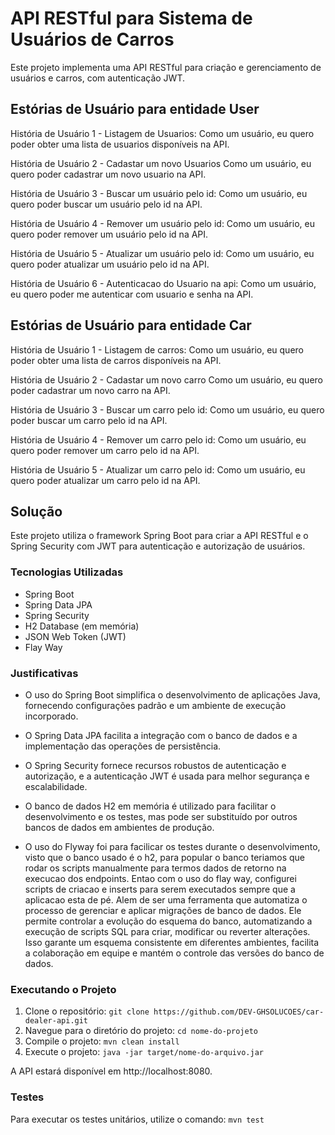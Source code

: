 # API RESTful para Sistema de Usuários de Carros

Este projeto implementa uma API RESTful para criação e gerenciamento de usuários e carros, com autenticação JWT.

## Estórias de Usuário para entidade User

História de Usuário 1 - Listagem de Usuarios:
Como um usuário, eu quero poder obter uma lista de usuarios disponíveis na API.

História de Usuário 2 - Cadastar um novo Usuarios
Como um usuário, eu quero poder cadastrar um novo usuario na API.

História de Usuário 3 - Buscar um usuário pelo id:
Como um usuário, eu quero poder buscar um usuário pelo id na API.

História de Usuário 4 - Remover um usuário pelo id:
Como um usuário, eu quero poder remover um usuário pelo id na API.

História de Usuário 5 - Atualizar um usuário pelo id:
Como um usuário, eu quero poder atualizar um usuário pelo id na API.

História de Usuário 6 - Autenticacao  do Usuario na api:
Como um usuário, eu quero poder me autenticar com usuario e senha na API.

## Estórias de Usuário para entidade Car

História de Usuário 1 - Listagem de carros:
Como um usuário, eu quero poder obter uma lista de carros disponíveis na API.

História de Usuário 2 - Cadastar um novo carro
Como um usuário, eu quero poder cadastrar um novo carro na API.

História de Usuário 3 - Buscar um carro pelo id:
Como um usuário, eu quero poder buscar um carro pelo id na API.

História de Usuário 4 - Remover um carro pelo id:
Como um usuário, eu quero poder remover um carro pelo id na API.

História de Usuário 5 - Atualizar um carro pelo id:
Como um usuário, eu quero poder atualizar um carro pelo id na API.


## Solução

Este projeto utiliza o framework Spring Boot para criar a API RESTful e o Spring Security com JWT para autenticação e autorização de usuários.

### Tecnologias Utilizadas

- Spring Boot
- Spring Data JPA
- Spring Security
- H2 Database (em memória)
- JSON Web Token (JWT)
- Flay Way 

### Justificativas

- O uso do Spring Boot simplifica o desenvolvimento de aplicações Java, fornecendo configurações padrão e um ambiente de execução incorporado.

- O Spring Data JPA facilita a integração com o banco de dados e a implementação das operações de persistência.

- O Spring Security fornece recursos robustos de autenticação e autorização, e a autenticação JWT é usada para melhor segurança e escalabilidade.

- O banco de dados H2 em memória é utilizado para facilitar o desenvolvimento e os testes, mas pode ser substituído por outros bancos de dados em ambientes de produção.
- O uso do Flyway  foi para facilicar os testes durante o desenvolvimento, visto que o banco usado é o h2, para popular o banco teriamos que rodar os scripts manualmente para termos dados  de retorno na execucao dos  endpoints. Entao com o uso do flay way, configurei scripts de criacao e inserts para serem executados sempre que a aplicacao esta de pé. Alem de ser uma ferramenta que automatiza o processo de gerenciar e aplicar migrações de banco de dados. Ele permite controlar a evolução do esquema do banco, automatizando a execução de scripts SQL para criar, modificar ou reverter alterações. Isso garante um esquema consistente em diferentes ambientes, facilita a colaboração em equipe e mantém o controle das versões do banco de dados.

### Executando o Projeto

1. Clone o repositório: `git clone https://github.com/DEV-GHSOLUCOES/car-dealer-api.git`
2. Navegue para o diretório do projeto: `cd nome-do-projeto`
3. Compile o projeto: `mvn clean install`
4. Execute o projeto: `java -jar target/nome-do-arquivo.jar`

A API estará disponível em http://localhost:8080.

### Testes

Para executar os testes unitários, utilize o comando: `mvn test`


